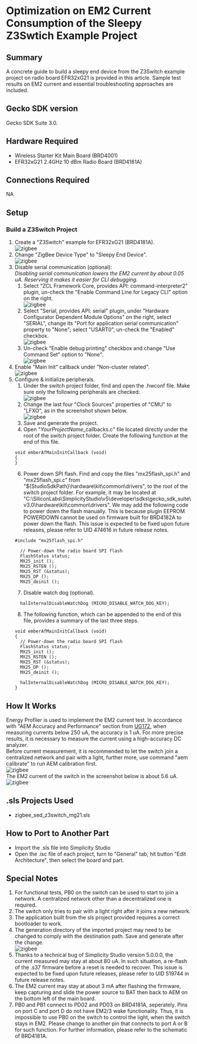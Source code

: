 # Optimization on EM2 Current Consumption of the Sleepy Z3Swtich Example Project #

## Summary ##

A concrete guide to build a sleepy end device from the Z3Switch example project on radio board EFR32xG21 is provided in this article. Sample test results on EM2 current and essential troubleshooting approaches are included.

## Gecko SDK version ##

Gecko SDK Suite 3.0.

## Hardware Required ##

* Wireless Starter Kit Main Board (BRD4001)
* EFR32xG21 2.4GHz 10 dBm Radio Board (BRD4181A)

## Connections Required ##

NA

## Setup ##

### Build a Z3Switch Project  
1. Create a "Z3Switch" example for EFR32xG21 (BRD4181A).  
![zigbee](doc/create_z3switch_project.png)  
2. Change "ZigBee Device Type" to "Sleepy End Device".  
![zigbee](doc/change_z3switch_device_type.png)  
3. Disable serial communication (optional):  
    *Disabling serial communication lowers the EM2 current by about 0.05 uA. Reserving it makes it easier for CLI debugging.*  
    1. Select "ZCL Framework Core, provides API: command-interpreter2" plugin, un-check the "Enable Command Line for Legacy CLI" option on the right.  
    ![zigbee](doc/disable_z3switch_cli.png)  
    2. Select "Serial, provides API: serial" plugin, under "Hardware Configurator Dependent Module Options" on the right, select "SERIAL", change its "Port for application serial communication" property to "None"; select "USART0", un-check the "Enabled" checkbox.  
    ![zigbee](doc/change_z3switch_serial_settings.png)  
    3. Un-check "Enable debug printing" checkbox and change "Use Command Set" option to "None".  
    ![zigbee](doc/disable_z3switch_debug_printing.png)  
4. Enable "Main Init" callback under "Non-cluster related".  
![zigbee](doc/enable_z3switch_maininit_callback.png)  
5. Configure & initialize peripherals.  
    1. Under the switch project folder, find and open the .hwconf file. Make sure only the following peripherals are checked:  
    ![zigbee](doc/adjust_z3switch_peripherals.png)  
    2. Change the last four "Clock Sources" properties of "CMU" to "LFXO", as in the screenshot shown below.  
    ![zigbee](doc/adjust_z3switch_cmu_clock_sources.png)  
    3. Save and generate the project.  
    4. Open "*YourProjectName*_callbacks.c" file located directly under the root of the switch project folder. Create the following function at the end of this file.  
    ```
    void emberAfMainInitCallback (void)
    {
    }
    ```
    6. Power down SPI flash. Find and copy the files "mx25flash_spi.h" and "mx25flash_spi.c" from "${StudioSdkPath}\hardware\kit\common\drivers", to the root of the switch project folder. For example, it may be located at "C:\SiliconLabs\SimplicityStudio\v5\developer\sdks\gecko_sdk_suite\v3.0\hardware\kit\common\drivers". We may add the following code to power down the flash manually. This is because plugin EEPROM POWERDOWN cannot be used on firmware built for BRD4182A to power down the flash. This issue is expected to be fixed upon future releases, please refer to UID 474616 in future release notes.  
    ```
    #include "mx25flash_spi.h"
    ```
    ```
      // Power-down the radio board SPI flash
      FlashStatus status;
      MX25_init ();
      MX25_RSTEN ();
      MX25_RST (&status);
      MX25_DP ();
      MX25_deinit ();
    ```
    7. Disable watch dog (optional).  
    ```
      halInternalDisableWatchDog (MICRO_DISABLE_WATCH_DOG_KEY);
    ```
    8. The following function, which can be appended to the end of this file, provides a summary of the last three steps.  
    ```
    void emberAfMainInitCallback (void)
    {
      // Power-down the radio board SPI flash
      FlashStatus status;
      MX25_init ();
      MX25_RSTEN ();
      MX25_RST (&status);
      MX25_DP ();
      MX25_deinit ();

      halInternalDisableWatchDog (MICRO_DISABLE_WATCH_DOG_KEY);
    }
    ``` 

## How It Works ##

Energy Profiler is used to implement the EM2 current test. In accordance with "AEM Accuracy and Performance" section from [UG172](https://www.silabs.com/documents/public/user-guides/ug172-brd4320a-user-guide.pdf), when measuring currents below 250 uA, the accuracy is 1 uA. For more precise results, it is necessary to measure the current using a high-accuracy DC analyzer.  
Before current measurement, it is recommended to let the switch join a centralized network and pair with a light, further more, use command "aem calibrate" to run AEM calibration first.  
![zigbee](doc/aem_calibrate.png)  
The EM2 current of the switch in the screenshot below is about 5.6 uA.  
![zigbee](doc/test_result_z3switch_saved.png)  

## .sls Projects Used ##

* zigbee_sed_z3switch_mg21.sls

## How to Port to Another Part ##

* Import the .sls file into Simplicity Studio
* Open the .isc file of each project, turn to "General" tab, hit button "Edit Architecture", then select the board and part.

## Special Notes ##

1. For functional tests, PB0 on the switch can be used to start to join a network. A centralized network other than a decentralized one is required.
2. The switch only tries to pair with a light right after it joins a new network.
3. The application built from the sls project provided requires a correct bootloader to work.
4. The generation directory of the imported project may need to be changed to comply with the destination path. Save and generate after the change.  
![zigbee](doc/change_generation_directory.png)  
1. Thanks to a technical bug of Simplicity Studio version 5.0.0.0, the current measured may stay at about 80 uA. In such situation, a re-flash of the .s37 firmware before a reset is needed to recover. This issue is expected to be fixed upon future releases, please refer to UID 519744 in future release notes.  
2. The EM2 current may stay at about 3 mA after flashing the firmware, keep capturing and slide the power source to BAT then back to AEM on the bottom left of the main board.   
3. PB0 and PB1 connect to PD02 and PD03 on BRD4181A, seperately. Pins on port C and port D do not have EM2/3 wake functionality. Thus, it is impossible to use PB0 on the switch to control the light, when the switch stays in EM2. Please change to another pin that connects to port A or B for such function. For further information, please refer to the schematic of BRD4181A.  
